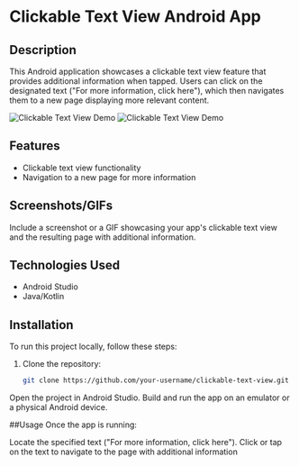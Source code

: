 # Clickable Text View Android App


## Description
This Android application showcases a clickable text view feature that provides additional information when tapped. Users can click on the designated text ("For more information, click here"), which then navigates them to a new page displaying more relevant content.

![Clickable Text View Demo](path_to_your_clickable_text_view_image.png)
![Clickable Text View Demo](path_to_your_clickable_text_view_image.png)


## Features
- Clickable text view functionality
- Navigation to a new page for more information

## Screenshots/GIFs
Include a screenshot or a GIF showcasing your app's clickable text view and the resulting page with additional information.

## Technologies Used
- Android Studio
- Java/Kotlin

## Installation
To run this project locally, follow these steps:
1. Clone the repository:
   ```bash
   git clone https://github.com/your-username/clickable-text-view.git
Open the project in Android Studio.
Build and run the app on an emulator or a physical Android device.

##Usage
Once the app is running:

Locate the specified text ("For more information, click here").
Click or tap on the text to navigate to the page with additional information
